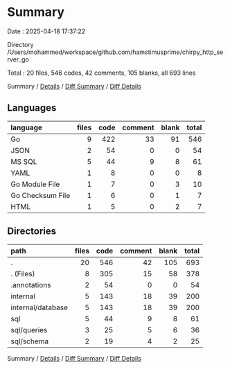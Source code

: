 # Summary

Date : 2025-04-18 17:37:22

Directory /Users/mohammed/workspace/github.com/hamstimusprime/chirpy_http_server_go

Total : 20 files,  546 codes, 42 comments, 105 blanks, all 693 lines

Summary / [Details](details.md) / [Diff Summary](diff.md) / [Diff Details](diff-details.md)

## Languages
| language | files | code | comment | blank | total |
| :--- | ---: | ---: | ---: | ---: | ---: |
| Go | 9 | 422 | 33 | 91 | 546 |
| JSON | 2 | 54 | 0 | 0 | 54 |
| MS SQL | 5 | 44 | 9 | 8 | 61 |
| YAML | 1 | 8 | 0 | 0 | 8 |
| Go Module File | 1 | 7 | 0 | 3 | 10 |
| Go Checksum File | 1 | 6 | 0 | 1 | 7 |
| HTML | 1 | 5 | 0 | 2 | 7 |

## Directories
| path | files | code | comment | blank | total |
| :--- | ---: | ---: | ---: | ---: | ---: |
| . | 20 | 546 | 42 | 105 | 693 |
| . (Files) | 8 | 305 | 15 | 58 | 378 |
| .annotations | 2 | 54 | 0 | 0 | 54 |
| internal | 5 | 143 | 18 | 39 | 200 |
| internal/database | 5 | 143 | 18 | 39 | 200 |
| sql | 5 | 44 | 9 | 8 | 61 |
| sql/queries | 3 | 25 | 5 | 6 | 36 |
| sql/schema | 2 | 19 | 4 | 2 | 25 |

Summary / [Details](details.md) / [Diff Summary](diff.md) / [Diff Details](diff-details.md)